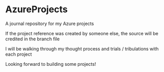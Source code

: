 # AzureProjects
A journal repository for my Azure projects

If the project reference was created by someone else, the source will be credited in the branch file

I will be walking through my thought process and trials / tribulations with each project

Looking forward to building some projects!
